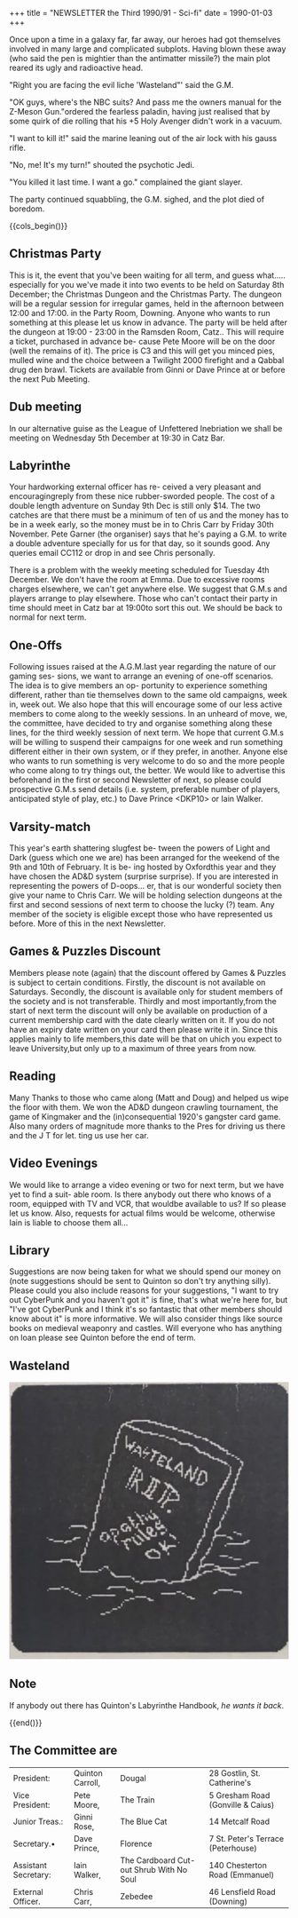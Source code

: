 +++
title = "NEWSLETTER the Third 1990/91 - Sci-fi"
date = 1990-01-03
+++

 
Once upon a time in a galaxy far, far away, our heroes had got themselves involved in many large and complicated subplots. Having blown these away (who said the pen is mightier than the antimatter missile?) the main plot reared its ugly and radioactive head.

"Right you are facing the evil liche 'Wasteland"' said the G.M.

"OK guys, where's the NBC suits? And pass me the owners manual for the Z-Meson Gun."ordered the fearless paladin, having just realised that by some quirk of die rolling that his +5 Holy Avenger didn't work in a vacuum.

"I want to kill it!" said the marine leaning out of the air lock with his gauss rifle.

"No, me! It's my turn!" shouted the psychotic Jedi.

"You killed it last time. I want a go." complained the giant slayer.

The party continued squabbling, the G.M. sighed, and the plot died of boredom.

{{cols_begin()}}

## Christmas Party

This is it, the event that you've been waiting
for all term, and guess what..... especially for
you we've made it into two events to be held on
Saturday 8th December; the Christmas
Dungeon and the Christmas Party.
The dungeon will be a regular session for
irregular games, held in the afternoon
between 12:00 and 17:00. in the Party Room,
Downing. Anyone who wants to run
something at this please let us know in
advance.
The party will be held after the dungeon at
19:00 - 23:00 in the Ramsden Room, Catz.. This
will require a ticket, purchased in advance be-
cause Pete Moore will be on the door (well the
remains of it). The price is C3 and this will get
you minced pies, mulled wine and the choice
between a Twilight 2000 firefight and a Qabbal
drug den brawl. Tickets are available from
Ginni or Dave Prince at or before the next Pub
Meeting.

## Dub meeting

In our alternative guise as the League of
Unfettered Inebriation we shall be meeting on
Wednesday 5th December at 19:30 in Catz Bar.

## Labyrinthe

Your hardworking external officer has re-
ceived a very pleasant and encouragingreply
from these nice rubber-sworded people. The
cost of a double length adventure on Sunday 9th
Dec is still only $14. The two catches are that
there must be a minimum of ten of us and the
money has to be in a week early, so the money
must be in to Chris Carr by Friday 30th
November. Pete Garner (the organiser) says
that he's paying a G.M. to write a double
adventure specially for us for that day, so it
sounds good. Any queries email CC112 or drop
in and see Chris personally.

There is a problem with the weekly meeting
scheduled for Tuesday 4th December. We don't
have the room at Emma. Due to excessive
rooms charges elsewhere, we can't get
anywhere else. We suggest that G.M.s and
players arrange to play elsewhere. Those who
can't contact their party in time should meet
in Catz bar at 19:00to sort this out. We should
be back to normal for next term.

## One-Offs

Following issues raised at the A.G.M.last
year regarding the nature of our gaming ses-
sions, we want to arrange an evening of one-off
scenarios. The idea is to give members an op-
portunity to experience something different,
rather than tie themselves down to the same
old campaigns, week in, week out. We also
hope that this will encourage some of our less
active members to come along to the weekly
sessions.
In an unheard of move, we, the committee,
have decided to try and organise something
along these lines, for the third weekly session
of next term. We hope that current G.M.s will
be willing to suspend their campaigns for one
week and run something different either in
their own system, or if they prefer, in another.
Anyone else who wants to run something is
very welcome to do so and the more people who
come along to try things out, the better.
We would like to advertise this beforehand
in the first or second Newsletter of next, so
please could prospective G.M.s send details
(i.e. system, preferable number of players,
anticipated style of play, etc.) to Dave Prince \<DKP10\>
or Iain Walker.

## Varsity-match

This year's earth shattering slugfest be-
tween the powers of Light and Dark (guess
which one we are) has been arranged for the
weekend of the 9th and 10th of February. It is be-
ing hosted by Oxfordthis year and they have
chosen the AD&D system (surprise surprise). If
you are interested in representing the powers of
D-oops... er, that is our wonderful society then
give your name to Chris Carr. We will be
holding selection dungeons at the first and
second sessions of next term to choose the lucky
(?) team. Any member of the society is eligible
except those who have represented us before.
More of this in the next Newsletter.

## Games & Puzzles Discount

Members please note (again) that the discount
offered by Games & Puzzles is subject to certain
conditions. Firstly, the discount is not available
on Saturdays. Secondly, the discount is
available only for student members of the
society and is not transferable. Thirdly and
most importantly,from the start of next term
the discount will only be available on production
of a current membership card with the
date clearly written on it. If you do not have an
expiry date written on your card then please
write it in. Since this applies mainly to life
members,this date will be that on uhich you
expect to leave University,but only up to a
maximum of three years from now.

## Reading

Many Thanks to those who came along (Matt
and Doug) and helped us wipe the floor with
them. We won the AD&D dungeon crawling
tournament, the game of Kingmaker and the
(in)consequential 1920's gangster card game.
Also many orders of magnitude more thanks to
the Pres for driving us there and the J T for let.
ting us use her car.

## Video Evenings

We would like to arrange a video evening or
two for next term, but we have yet to find a suit-
able room. Is there anybody out there who
knows of a room, equipped with TV and VCR,
that wouldbe available to us? If so please let us
know. Also, requests for actual films would be
welcome, otherwise Iain is liable to choose
them all...

## Library

Suggestions are now being taken for what
we should spend our money on (note suggestions should be sent to Quinton so don't try
anything silly). Please could you also include
reasons for your suggestions, "I want to try out
CyberPunk and you haven't got it" is fine, that's
what we're here for, but "I've got CyberPunk
and I think it's so fantastic that other members
should know about it" is more informative. We
will also consider things like source books on
medieval weaponry and castles. Will everyone
who has anything on loan please see Quinton
before the end of term.

## Wasteland

![wasteland gravestone](/history/wasteland.png)

## Note

If anybody out there has Quinton's
Labyrinthe Handbook, _he wants it back_.

{{end()}}

## The Committee are

|||||
|---|---|---|---|
|President:|Quinton Carroll,| Dougal |28 Gostlin, St. Catherine's|
|Vice President:|Pete Moore,| The Train |5 Gresham Road (Gonville & Caius)|
|Junior Treas.:|Ginni Rose, |The Blue Cat |14 Metcalf Road|
|Secretary.•| Dave Prince,| Florence |7 St. Peter's Terrace (Peterhouse)|
|Assistant Secretary:|Iain Walker, |The Cardboard Cut-out Shrub With No Soul| 140 Chesterton Road (Emmanuel)|
|External Officer.|Chris Carr,| Zebedee| 46 Lensfield Road (Downing)|
